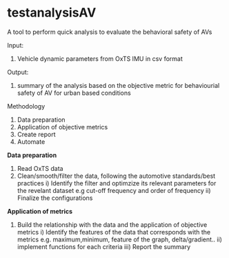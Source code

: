 # testanalysisAV
A tool to perform quick analysis to evaluate the behavioral safety of AVs


Input:

1) Vehicle dynamic parameters from OxTS IMU in csv format

Output:

1) summary of the analysis based on the objective metric for behaviourial safety of AV for urban based conditions

Methodology

1) Data preparation
2) Application of objective metrics 
3) Create report
4) Automate  


**Data preparation**

1) Read OxTS data
2) Clean/smooth/filter the data, following the automotive standards/best practices
    i) Identify the filter and optimzize its relevant parameters for the revelant dataset e.g cut-off frequency and order of frequency
    ii) Finalize the configurations

**Application of metrics**
1) Build the relationship with the data and the application of objective metrics
    i) Identify the features of the data that corresponds with the metrics e.g. maximum,minimum, feature of the graph, delta/gradient..
    ii) implement functions for each criteria
    iii) Report the summary
